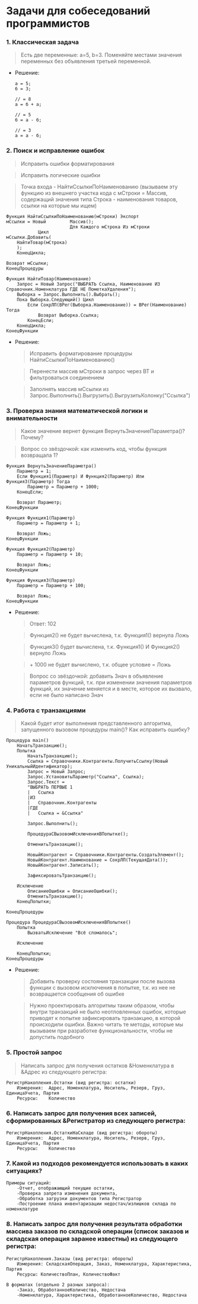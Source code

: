 # Задачи для собеседований программистов

### 1. Классическая задача
>Есть две переменные: a=5, b=3. 
>Поменяйте местами значения переменных без объявления третьей переменной.
    
* Решение:
    ```bsl
    а = 5;
    б = 3;

    // = 8
    а = б + а;

    // = 5
    б = а - б;

    // = 3
    а = а - б;
    ```



### 2. Поиск и исправление ошибок
>Исправить ошибки форматирования

>Исправить логические ошибки

>Точка входа - НайтиСсылкиПоНаименованию (вызываем эту функцию из внешнего участка кода с мСтроки = Массив, содержащий значения типа Строка - наименования товаров, ссылки на которые мы ищем)

```bsl
Функция НайтиСсылкиПоНаименованию(мСтроки) Экспорт
мСсылки = Новый 		Массив();
						Для Каждого мСтрока Из мСтроки 
			Цикл
мСсылки.Добавить(
	НайтиТовар(мСтрока)
	);
	КонецЦикла;

Возврат мСсылки;
КонецПроцедуры

Функция НайтиТовар(Наименование)
	Запрос = Новый Запрос("ВЫБРАТЬ Ссылка, Наименование ИЗ Справочник.Номенклатура ГДЕ НЕ ПометкаУдаления");
	Выборка = Запрос.Выполнить().Выбрать();
	Пока Выборка.Следующий() Цикл
		Если СокрЛП(ВРег(Выборка.Наименование)) = ВРег(Наименование) Тогда
			Возврат Выборка.Ссылка;
		КонецЕсли;
	КонецЦикла;
КонецФункции
```

* Решение:
    >Исправить форматирование процедуры НайтиСсылкиПоНаименованию()

    >Перенести массив мСтроки в запрос через ВТ и фильтроваться соединением

    >Заполнять массив мСсылки из Запрос.Выполнить().Выгрузить().ВыгрузитьКолонку("Ссылка")



### 3. Проверка знания математической логики и внимательности
>Какое значение вернет функция ВернутьЗначениеПараметра()?
>Почему?

>Вопрос со звёздочкой: как изменить код, чтобы функция возвращала 1?

```bsl
Функция ВернутьЗначениеПараметра()
	Параметр = 1;
	Если Функция1(Параметр) И Функция2(Параметр) Или Функция3(Параметр) Тогда
		Параметр = Параметр + 1000;
	КонецЕсли;

	Возврат Параметр;
КонецФункции

Функция Функция1(Параметр)
	Параметр = Параметр + 1;
	
	Возврат Ложь;
КонецФункции

Функция Функция2(Параметр)
	Параметр = Параметр + 10;
	
	Возврат Ложь;
КонецФункции

Функция Функция3(Параметр)
	Параметр = Параметр + 100;
	
	Возврат Ложь;
КонецФункции
```

* Решение:
    >Ответ: 102
    
    >Функция2() не будет вычислена, т.к. Функция1() вернула Ложь
    
    >Функция3() будет вычислена, т.к. Функция1() И Функция2() вернуло Ложь
    
    >\+ 1000 не будет вычислено, т.к. общее условие = Ложь

    >Вопрос со звёздочкой: добавить Знач в объявление параметров функций, т.к. при изменении значения параметров функций, их значение меняется и в месте, которое их вызвало, если не было написано Знач



### 4. Работа с транзакциями
>Какой будет итог выполнения представленного алгоритма, запущенного вызовом процедуры main()?
>Как исправить ошибку?

```bsl
Процедура main()
	НачатьТранзакцию();
	Попытка                                                                                             
		НачатьТранзакцию();
		Ссылка = Справочники.Контрагенты.ПолучитьСсылку(Новый УникальныйИдентификатор);		
		Запрос = Новый Запрос;
		Запрос.УстановитьПараметр("Ссылка", Ссылка);
		Запрос.Текст =
		"ВЫБРАТЬ ПЕРВЫЕ 1 
		|	Ссылка
		|ИЗ 
		|	Справочник.Контрагенты
		|ГДЕ
		|	Ссылка = &Ссылка"
		
		Запрос.Выполнить();
		
		ПроцедураСВызовомИсключенияВПопытке();
		
		ОтменитьТранзакцию();
		
		НовыйКонтрагент = Справочники.Контрагенты.СоздатьЭлемент();
		НовыйКонтрагент.Наименование = СокрЛП(ТекущаяДата());
		НовыйКонтрагент.Записать();
		
		ЗафиксироватьТранзакцию();
		
	Исключение
        ОписаниеОшибки = ОписаниеОшибки();
		ОтменитьТранзакцию();
	КонецПопытки;

КонецПроцедуры

Процедура ПроцедураСВызовомИсключенияВПопытке()
	Попытка
		ВызватьИсключение "Всё сломалось";
		
	Исключение
		
	КонецПопытки;
КонецПроцедуры
```
* Решение:
    >Добавить проверку состояния транзакции после вызова функции с вызовом исключения в попытке, т.к. из нее не возвращается сообщения об ошибке

    >Нужно проектировать алгоритмы таким образом, чтобы внутри транзакций не было неотловленных ошибок, которые приводят к попытке зафиксировать транзакцию, в которой происходили ошибки. Важно читать те методы, которые мы вызываем при разработке функциональности, чтобы не допустить подобного



### 5. Простой запрос
>Написать запрос для получения остатков &Номенклатура в &Адрес из следующего регистра:
```
РегистрНакопления.Остатки (вид регистра: остатки)
    Измерения: 	Адрес, Номенклатура, Носитель, Резерв, Груз, ЕдиницаУчета, Партия
    Ресурсы: 	Количество
```



### 6. Написать запрос для получения всех записей, сформированных &Регистратор из следующего регистра:
```
РегистрНакопления.ОстаткиНаСкладе (вид регистра: обороты)
    Измерения: 	Адрес, Номенклатура, Носитель, Резерв, Груз, ЕдиницаУчета, Партия
    Ресурсы: 	Количество
```

### 7. Какой из подходов рекомендуется использовать в каких ситуациях?
```
Примеры ситуаций: 
    -Отчет, отображающий текущие остатки,
    -Проверка запрета изменения документа,
    -Обработка загрузки документов типа Регистратор
    -Построение плана инвентаризации недостач/излишков склада по номенклатуре
```


### 8. Написать запрос для получения результата обработки массива заказов по складской операции (список заказов и складская операция заранее известны) из следующего регистра:
```
РегистрНакопления.Заказы (вид регистра: обороты)
    Измерения: СкладскаяОперация, Заказ, Номенклатура, Характеристика, Партия
    Ресурсы: КоличествоПлан, КоличествоФакт

В форматах (отдельно 2 разных запроса):
    -Заказ, ОбработанноеКоличество, Недостача
	-Номенклатура, Характеристика, ОбработанноеКоличество, Недостача
```
